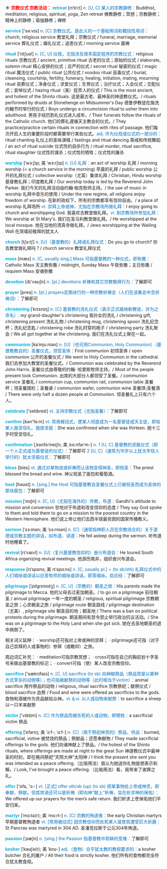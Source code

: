 ☀ <font color="red">**宗教仪式 宗教活动：**</font>
<font color="sky blue">**retreat**</font> [rɪˈtri:t]
<font color="#0070c0">n. [U, C] 某人的宗教静修：</font>Buddhist, meditation, religious, spiritual, yoga, Zen retreat 佛教静修；冥想；宗教静修；精神上的静修；瑜伽静修；禅修 

<font color="sky blue">**service**</font> ['sə:vɪs] 
<font color="#0070c0">n. [C] 宗教仪式。是此义的一个基础用词和概括性用词：</font>church, religious service 教堂礼拜；宗教仪式 / funeral, marriage, memorial service 葬礼仪式；婚礼仪式；追思仪式 / morning service 晨祷
            
<font color="sky blue">**ritual**</font> [ˈrɪtʃuəl]
<font color="#0070c0">n. [C, U] 仪规，尤指涉及很多固定程序的宗教仪式：</font>religious rituals 宗教仪式 / ancient, primitive ritual 古老的仪式；原始的仪式 / elaborate, solemn ritual 精心安排的仪式；庄严的仪式 / secret ritual 秘密的仪式 / magic ritual 魔法仪式 / public ritual 公共仪式 / voodoo ritual 巫毒仪式 / burial, cleansing, courtship, fertility, funerary, healing, initiation, mating, mourning ritual 丧葬仪式；净身仪式；求爱仪式；生育仪式；治疗仪式；入会仪式；交配仪式；哀悼仪式 / hazing ritual（美）捉弄人的仪式 / This is the most ancient, and holiest of the Shinto rituals. 这是最古老、最神圣的神道教仪式。/ rituals performed by druids at Stonehenge on Midsummer's Day 德鲁伊教徒在施洗约翰节时举行的仪式 / Boys undergo a circumcision ritual to usher them into adulthood. 男孩子经历割礼仪式进入成年。/ Their funerals follow the rituals of the Catholic church. 他们的葬礼遵循天主教会的仪式。/ They practice/practice certain rituals in connection with rites of passage. 他们每次开启人生的重要阶段时都需要举行某些仪式。<font color="#0070c0">adj. 作为仪规或仪式的一部分的：</font>ritual chanting 礼仪上的圣咏演唱 / fastings and ritual dancing 斋戒和传统舞蹈 / an act of ritual suicide 仪式性的自杀行为 / ritual murder, ritual sacrifice, ritual slaughter 仪式性的谋杀；仪式性的牺牲；仪式性的屠杀

<font color="sky blue">**worship**</font> [ˈwɜ:ʃɪp; 美 ˈwɜ:rʃɪp]
<font color="#0070c0">n. [U] 礼拜：</font>an act of worship 礼拜 / morning worship (= a church service in the morning) 早晨的礼拜 / public worship 公开的礼拜仪式 / collective worship（尤英）集体礼拜 / Christian, Hindu worship 基督教礼拜；印度教礼拜 / Our worship today is led by the Reverend John Parker. 我们今天的礼拜活动由约翰·帕克牧师主持。/ the use of music in worship 礼拜中音乐的使用 / Under the new regime, all religions enjoy freedom of worship. 在新的政权下，所有的宗教都享有信仰自由。/ a place of worship 礼拜场所 <font color="#0070c0">vt. 崇拜上帝或神，尤指在宗教场所做礼拜：</font>I enjoy going to church and worshipping God. 我喜欢去教堂做礼拜。<font color="#0070c0">vi. 到宗教场所参加礼拜：</font>We worship at St Mary's. 我们在圣马利教堂做礼拜。/ He worshipped at the local mosque. 他在当地的清真寺做礼拜。/ Jews worshipping at the Wailing Wall 在哭墙前敬拜的犹太人

<font color="sky blue">**church**</font> [tʃə:tʃ] 
<font color="#0070c0">n. [U]（基督教的）礼拜或礼拜仪式：</font>Do you go to church? 你去教堂做礼拜吗？/ church service 教堂礼拜仪式

<font color="sky blue">**mass**</font> [mæs] 
<font color="#0070c0">n. [C, usually sing.] Mass 可指基督教的一种仪式，即弥撒：</font>Catholic Mass 天主教弥撒 / midnight, Sunday Mass 午夜弥撒；主日弥撒 / requiem Mass 安魂弥撒

<font color="sky blue">**devotion**</font> [dɪ'vəʊʃn] 
<font color="#0070c0">n. [pl.] devotions 祈祷和其它宗教敬拜行为：</font>了解即可

<font color="sky blue">**prayer**</font> [preə] 
<font color="#0070c0">n. [pl.] prayers定期进行的一种宗教祈祷会（人们在该集会中念祈祷词）：</font>了解即可
           
<font color="sky blue">**christening**</font> [ˈkrɪsnɪŋ]
<font color="#0070c0">n. [C] 基督教的洗礼仪式（表示正式接纳新教徒，并为之命名）：</font>my grand-daughter's christening 我孙女的洗礼 / christening gift, christening present 洗礼礼物 / christening mug, christening spoon 洗礼纪念杯；洗礼纪念匙 / christening robe 洗礼时穿的袍子 / christening party 洗礼聚会 / We all got together at the christening. 我们在洗礼仪式上聚在一起。
           
<font color="sky blue">**communion**</font> [kəˈmju:niən]
<font color="#0070c0">n. [U]（也可用Communion, Holy Communion）（基督教教会的）圣餐仪式，领受圣体：</font>First communion 初领圣体 / open communion 公开的圣餐仪式 / We went to Holy Communion in the cathedral. 我们去参加大教堂的圣餐仪式。/ Communion was celebrated by the Reverend John Harris. 圣餐仪式由尊敬的约翰· 哈里斯牧师主持。/ Most of the people present took Communion. 出席的大部分人都领受了圣餐。/ communion service 圣餐礼 / communion cup, communion rail, communion table 圣餐杯；领圣餐围栏；圣餐桌 / communion wafer, communion wine 圣餐饼;圣餐酒 / There were only half a dozen people at Communion. 领圣餐礼上只有六个人。

<font color="sky blue">**celebrate**</font> ['selɪbreɪt] 
<font color="#0070c0">vt. 主持宗教仪式（尤指圣餐）：</font>了解即可

<font color="sky blue">**confirm**</font> [kən'fə:m] 
<font color="#0070c0">vt. 常用被动式，使某人彻底成为一名基督徒或天主徒，即给某人施坚信礼、施放坚振：</font>She was confirmed when she was thirteen. 她十三岁时受坚信礼。
           
<font color="sky blue">**confirmation**</font> [ˌkɒnfəˈmeɪʃn; 美 ˌkɑ:nfərˈm-]
<font color="#0070c0">n. 1 [U, C] 基督教的坚振仪式（即一个人正式成为基督徒的仪式）：</font>了解即可 <font color="#0070c0">2 [U, C]（通常为16岁以上犹太年轻人举行的）犹太坚振仪式：</font>了解即可

<font color="sky blue">**bless**</font> [bles] 
<font color="#0070c0">vt. 通过对某物说或祈祷而让该物变得神圣，即祝圣：</font>The priest blessed the bread and wine. 神父祝圣了面包和葡萄酒。

<font color="sky blue">**host**</font> [həʊst] 
<font color="#0070c0">n. [sing.] the Host 可指基督教会圣餐仪式上已被祝圣而成为圣体的那块面包：</font>了解即可
           
<font color="sky blue">**mission**</font> [ˈmɪʃn]
<font color="#0070c0">n. [C, U]（尤指在海外的）传教，布道：</font>Gandhi's attitude to mission and conversion 甘地对于布道和改变信仰的态度 / They say God spoke to them and told them to go on a mission to the poorest country in the Western Hemisphere. 他们说上帝让他们去西半球最贫困的国家传播教义。
           
<font color="sky blue">**sermon**</font> [ˈsɜ:mən; 美 ˈsɜ:rmən]
<font color="#0070c0">n. [C]（通常指神职人员在宗教场合的）关于道德或宗教主题的讲话，如布道、讲道：</font>He fell asleep during the sermon. 听布道时他睡着了。
           
<font color="sky blue">**revival**</font> [rɪˈvaɪvl]
<font color="#0070c0">n. [U]（复兴基督教信仰的）奋兴布道会：</font>He toured South Africa organizing revival meetings. 他游历南非，组织奋兴布道会。
           
<font color="sky blue">**response**</font> [rɪˈspɒns; 美 rɪˈspɑ:ns]
<font color="#0070c0">n. [C, usually pl.] ~ (to sb/sth) 礼拜仪式中的人们唱咏或讲话以应答牧师的唱咏或讲话，即答唱咏，启应经：</font>了解即可
          
<font color="sky blue">**pilgrimage**</font> [ˈpɪlgrɪmɪdʒ]
<font color="#0070c0">n. [C, U]（宗教的）朝圣之旅：</font>His parents made the pilgrimage to Mecca. 他的父母去过麦加朝圣。/ to go on a pilgrimage 前往朝圣 / annual pilgrimage 一年一度的朝圣 / religious, spiritual pilgrimage 宗教朝圣之旅；心灵朝圣之旅 / pilgrimage route 朝圣路线 / pilgrimage destination（尤美）, pilgrimage site 朝圣目的地；朝圣地 / There was a ban on political protests during the pilgrimage. 朝圣期间有禁令禁止举行政治抗议活动。/ She was on a pilgrimage to the Holy Land when she got sick. 她在去圣地朝圣的途中病倒了。

相关词义延伸：
· worship还可指对上帝或神的崇拜；
· pilgrimage还可指（对于自己崇拜的人或事物的）参拜（或瞻仰）之旅。

周边词汇补充：
· meditation可指宗教冥想；
· cross可指在自己的胸前划十字圣号来做出基督教的标记；
· convert可指（使）某人改变宗教信仰。

<font color="sky blue">**sacrifice**</font> ['sækrɪfaɪs] 
<font color="#0070c0">n. [C, U] sacrifice (to sb) 向神献祭品（祭品常是以某种方式宰杀的动物等）；也可指被献祭的动物等（此时相当于victim）：</font>animal sacrifice 用作祭品的动物 / religious, ritual sacrifice 宗教祭祀；献祭仪式 / blood sacrifice 血祭 / Food and wine were offered as sacrifices to the gods. 食物和酒被作为贡品献给众神。<font color="#0070c0">vt.＆vi. 以人或动物来献祭：</font>to sacrifice a sheep 以一只羊来献祭

<font color="sky blue">**victim**</font> ['vɪktɪm] 
<font color="#0070c0">n. [C] 作为祭品而被杀死的人或动物，即牺牲：</font>a sacrificial victim 祭品
           
<font color="sky blue">**offering**</font> [ˈɒfərɪŋ; 美 ˈɔ:f-; ˈɑ:f-]
<font color="#0070c0">n. [C]（用于祭祀神灵的）祭品、供品：</font>burned, sacrificial, votive 被焚烧的祭品；祭献品；还愿奉献物 / They made sacrificial offerings to the gods. 他们向诸神献上了祭品。/ the holiest of the Shinto rituals, where offerings are made at night to the great Sun 神道教仪式中最神圣的时刻，即在晚间祭祀“天照大神”太阳神 / I think the present she sent you was intended as a peace offering.（比喻用法）我认为她送你礼物是想表示和解。/ Look, I've brought a peace offering.（比喻用法）看，我带来了谢罪之礼。
 
<font color="sky blue">**offer**</font> ['ɒfə, 'ɔ:-] 
<font color="#0070c0">vt. [正式] offer sth/sb (up) (to sb) 把某事物给上帝或神灵，即奉献、祭献。但其宾语还可以是祈祷（即向神“献上”祈祷，旨在祈求神的保佑）：</font>We offered up our prayers for the men’s safe return. 我们祈求上苍保佑他们平安归来。
           
<font color="sky blue">**martyr**</font> [ˈmɑ:tə(r); 美 ˈmɑ:rt-]
<font color="#0070c0">n. [C] 宗教的殉道者：</font>the early Christian martyrs 早期基督教殉道者 <font color="#0070c0">vt. [常用被动式] 因宗教信仰而处死某人或使其遭受巨大折磨：</font>St Pancras was martyred in 304 AD. 圣潘克拉斯于公元304年殉道。
           
<font color="sky blue">**passion**</font> [ˈpæʃn]
<font color="#0070c0">n. [sing.] the Passion 指基督教中耶稣的受难：</font>了解即可

<font color="sky blue">**kosher**</font> [ˈkəʊʃə(r); 美 ˈkoʊ-]
<font color="#0070c0">adj.（食物）合乎犹太教的教规要求的：</font>a kosher butcher 合礼的屠户 / All their food is strictly kosher. 他们所有的食物都完全符合犹太教食规。

